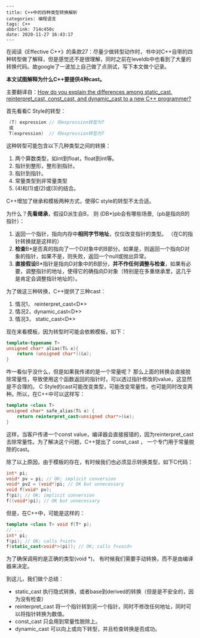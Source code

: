 ```
---
title: C++中的四种类型转换解析
categories: 编程语言
tags: C++
abbrlink: 714c450c
date: 2020-11-27 16:43:17
---
```

在阅读《Effective C++》的条款27：尽量少做转型动作时，书中对C++自带的四种转型做了解释，但是感觉还不是很理解，同时之前在leveldb中也看到了大量的转换代码。故google了一波加上自己做了点测试，写下本文做个记录。

**本文试图解释为什么C++要提供4种cast。**

主要翻译自：[How do you explain the differences among static\_cast, reinterpret\_cast, const\_cast, and dynamic\_cast to a new C++ programmer?](https://www.quora.com/How-do-you-explain-the-differences-among-static_cast-reinterpret_cast-const_cast-and-dynamic_cast-to-a-new-C++-programmer#:~:text=static_cast%20performs%20implicit%20conversions%2C%20the,their%20numerical%20(integer)%20values.)

<!--more-->

首先看看C Style的转型：

```c++
 (T) expression // 将expression转型为T
 或
 T(expression)	// 将expression转型为T
```

这种转型可能包含以下几种类型之间的转换：

1. 两个算数类型，如int到float，float到int等。
2. 指针到整形，整形到指针。
3. 指针到指针。
4. 常量类型到非常量类型
5. (4)和(1)或(2)或(3)的结合。

C++增加了继承和模板两种方式，使得C style的转型不太合适。

为什么？**先看继承**，假设D派生自B， 则 (DB*)pb会有哪些场景,（pb是指向B的指针）：

1. 返回一个指针，指向内存中**相同字节地址**，仅仅改变指针的类型。 （在C的指针转换就是这样的）
2. **检查**B*是否真的指向了一个D对象中的B部分。如果是，则返回一个指向D对象的指针，如果不是，则失败，返回一个null或抛出异常。
3. **直接假设**B*指针是指向D对象中的B部分，**并不作任何调整与检查**，如果有必要，调整指针的地址，使得它的确指向D对象（特别是在多重继承里，这几乎是肯定会调整指针地址的）。

为了做这三种转换，C++提供了三种cast：

1. 情况1， reinterpret_cast<D*>
2. 情况2，dynamic_cast<D*>
3. 情况3， static_cast<D*>

现在来看模板，因为转型时可能会依赖模板，如下：

```c++
template<typename T>
unsigned char* alias(T& x){
    return (unsigned char*)(&x);
}
```

咋一看似乎没什么，但是如果我传递的是一个常量呢？ 那么上面的转换会直接脱除常量性，导致使用这个函数返回的指针时，可以透过指针修改的value，这显然是不合理的。 C Style的cast可能改变类型，可能改变常量性，也可能同时改变两种。所以，在C++中可以这样写：

```c++
template <class T> 
unsigned char* safe_alias(T& x) { 
    return reinterpret_cast<unsigned char*>(&x); 
} 
```

这样，当客户传递一个const value，编译器会直接报错的，因为reinterpret_cast去除常量性。为了解决这个问题，C++提出了 const_cast ， 一个专门用于常量脱除的cast。

除了以上原因，由于模板的存在，有时候我们也必须显示转换类型，如下C代码：

```c
int* pi; 
void* pv = pi; // OK; implicit conversion 
void* pv2 = (void*)pi; // OK but unnecessary 
void f(void* pv); 
f(pi); // OK; implicit conversion 
f((void*)pi); // OK but unnecessary 
```

但是，在C++中，可能是这样的：

```c++
template <class T> void f(T* p); 
// ... 
int* pi; 
f(pi); // OK; calls f<int> 
f(static_cast<void*>(pi)); // OK; calls f<void> 
```

为了确保调用的是正确的类型(void *)， 有时候我们需要手动转换，而不是由编译器来决定。

到这儿，我们做个总结：

- static_cast 执行隐式转换，或者base到derived的转换（但是是不安全的，因为没有检查）
- reinterpret_cast 将一个指针转到另一个指针，同时不修改任何地址，同时可以将指针转换为数值。
- const_cast 只会用到常量性脱除上。
- dynamic_cast 可以向上或向下转型，并且检查转换是否成功。
